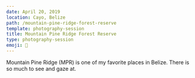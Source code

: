 ```yaml
---
date: April 20, 2019
location: Cayo, Belize
path: /mountain-pine-ridge-forest-reserve
template: photography-session
title: Mountain Pine Ridge Forest Reserve
type: photography-session
emoji: 🌲
---
```


Mountain Pine Ridge (MPR) is one of my favorite places in Belize. There is so much to see and gaze at.
